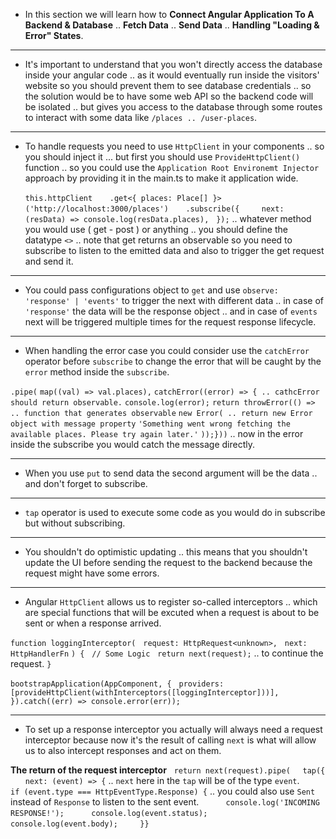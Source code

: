 
- In this section we will learn how to **Connect Angular Application To A Backend & Database** .. **Fetch Data** .. **Send Data** .. **Handling "Loading & Error" States**.
***
- It's important to understand that you won't directly access the database inside your angular code .. as it would eventually run inside the visitors' website so you should prevent them to see database credentials .. so the solution would be to have some web API so the backend code will be isolated .. but gives you access to the database through some routes to interact with some data like `/places .. /user-places`.
***
- To handle requests you need to use `HttpClient` in your components .. so you should inject it ... but first you should use `ProvideHttpClient()` function .. so you could use the `Application Root Environemt Injector` approach by providing it in the main.ts to make it application wide.

  `this.httpClient`
      `.get<{ places: Place[] }>('http://localhost:3000/places')`
      `.subscribe({`
        `next: (resData) => console.log(resData.places),`
  `});` .. whatever method you would use ( get - post ) or anything .. you should define the datatype `<>` .. note that get returns an observable so you need to subscribe to listen to the emitted data and also to trigger the get request and send it.
***
- You could pass configurations object to `get` and use `observe: 'response' | 'events'` to trigger the next with different data .. in case of `'response'` the data will be the response object .. and in case of `events` next will be triggered multiple times for the request response lifecycle.
***
- When handling the error case you could consider use the `catchError` operator before `subscribe` to change the error that will be caught by the `error` method inside the `subscribe`.

`.pipe(`
`map((val) => val.places),`
`catchError((error) => { .. cathcError should return observable.`
  `console.log(error);`
  `return throwError(() => .. function that generates observable`
  `new Error( .. return new Error object with message property` 
	`'Something went wrong fetching the available places. Please try again later.'`
  `));}))` .. now in the error inside the subscribe you would catch the message directly.
***
- When you use `put` to send data the second argument will be the data .. and don't forget to subscribe.
***
- `tap` operator is used to execute some code as you would do in subscribe but without subscribing.
***
- You shouldn't do optimistic updating .. this means that you shouldn't update the UI before sending the request to the backend because the request might have some errors.
***
- Angular `HttpClient` allows us to register so-called interceptors .. which are special functions that will be excuted when a request is about to be sent or when a response arrived.

`function loggingInterceptor(`
  `request: HttpRequest<unknown>,`
  `next: HttpHandlerFn`
`) {`
  `// Some Logic`
  `return next(request);` .. to continue the request.
`}`

`bootstrapApplication(AppComponent, {`
  `providers: [provideHttpClient(withInterceptors([loggingInterceptor]))],`
`}).catch((err) => console.error(err));`
***
- To set up a response interceptor you actually will always need a request interceptor because now it's the result of calling `next` is what will allow us to also intercept responses and act on them.

**The return of the request interceptor**
    `return next(request).pipe(`
    `tap({`
      `next: (event) => {`  .. `next` here in the `tap` will be of the type `event`.
        `if (event.type === HttpEventType.Response) {` .. you could also use `Sent` instead of `Response` to listen to the sent event.
          `console.log('INCOMING RESPONSE!');`
          `console.log(event.status);`
          `console.log(event.body);`
        `}}`
  